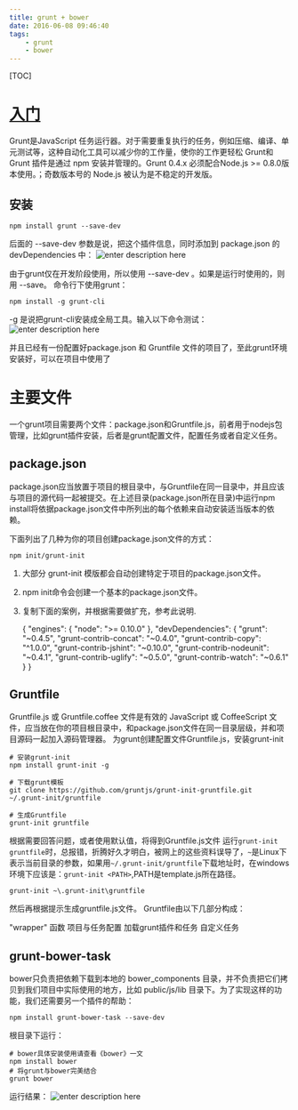 ```yaml
---
title: grunt + bower
date: 2016-06-08 09:46:40
tags: 
    - grunt
    - bower
---
```

[TOC]
# [入门][1]
Grunt是JavaScript 任务运行器。对于需要重复执行的任务，例如压缩、编译、单元测试等，这种自动化工具可以减少你的工作量，使你的工作更轻松
Grunt和 Grunt 插件是通过 npm 安装并管理的。Grunt 0.4.x 必须配合Node.js >= 0.8.0版本使用。；奇数版本号的 Node.js 被认为是不稳定的开发版。
## 安装

    npm install grunt --save-dev
后面的 --save-dev 参数是说，把这个插件信息，同时添加到 package.json 的 devDependencies 中：
![enter description here][2]

由于grunt仅在开发阶段使用，所以使用 --save-dev 。如果是运行时使用的，则用 --save。
命令行下使用grunt：

    npm install -g grunt-cli
-g 是说把grunt-cli安装成全局工具。输入以下命令测试：
![enter description here][3]

并且已经有一份配置好package.json 和 Gruntfile 文件的项目了，至此grunt环境安装好，可以在项目中使用了
# 主要文件
一个grunt项目需要两个文件：package.json和Gruntfile.js，前者用于nodejs包管理，比如grunt插件安装，后者是grunt配置文件，配置任务或者自定义任务。
## package.json

package.json应当放置于项目的根目录中，与Gruntfile在同一目录中，并且应该与项目的源代码一起被提交。在上述目录(package.json所在目录)中运行npm install将依据package.json文件中所列出的每个依赖来自动安装适当版本的依赖。

下面列出了几种为你的项目创建package.json文件的方式：

    npm init/grunt-init
1. 大部分 grunt-init 模版都会自动创建特定于项目的package.json文件。
2. npm init命令会创建一个基本的package.json文件。
3. 复制下面的案例，并根据需要做扩充，参考此说明.


    {
      "engines": {
        "node": ">= 0.10.0"
      },
      "devDependencies": {
        "grunt": "~0.4.5",
        "grunt-contrib-concat": "~0.4.0",
        "grunt-contrib-copy": "^1.0.0",
        "grunt-contrib-jshint": "~0.10.0",
        "grunt-contrib-nodeunit": "~0.4.1",
        "grunt-contrib-uglify": "~0.5.0",
        "grunt-contrib-watch": "~0.6.1"
      }
    }
## Gruntfile

Gruntfile.js 或 Gruntfile.coffee 文件是有效的 JavaScript 或 CoffeeScript 文件，应当放在你的项目根目录中，和package.json文件在同一目录层级，并和项目源码一起加入源码管理器。
为grunt创建配置文件Gruntfile.js，安装grunt-init

    # 安装grunt-init
    npm install grunt-init -g

    # 下载grunt模板
    git clone https://github.com/gruntjs/grunt-init-gruntfile.git ~/.grunt-init/gruntfile

    # 生成Gruntfile
    grunt-init gruntfile
根据需要回答问题，或者使用默认值，将得到Gruntfile.js文件
运行`grunt-init gruntfile`时，总报错，折腾好久才明白，被网上的这些资料误导了，`~`是Linux下表示当前目录的参数，如果用`~/.grunt-init/gruntfile`下载地址时，在windows环境下应该是：`grunt-init <PATH>`,PATH是template.js所在路径。

    grunt-init ~\.grunt-init\gruntfile
然后再根据提示生成gruntfile.js文件。
Gruntfile由以下几部分构成：

"wrapper" 函数
项目与任务配置
加载grunt插件和任务
自定义任务
## grunt-bower-task
bower只负责把依赖下载到本地的 bower_components 目录，并不负责把它们拷贝到我们项目中实际使用的地方，比如 public/js/lib 目录下。为了实现这样的功能，我们还需要另一个插件的帮助：

    npm install grunt-bower-task --save-dev
根目录下运行：

    # bower具体安装使用请查看《bower》一文
    npm install bower 
    # 将grunt与bower完美结合
    grunt bower
运行结果：
![enter description here][4]


  [1]: http://www.gruntjs.net/getting-started
  [2]: ./images/1.png "1.png"
  [3]: ./images/2.png "2.png"
  [4]: ./images/3.png "3.png"